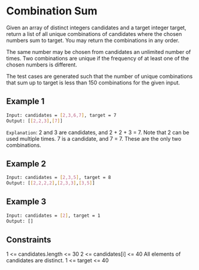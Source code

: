 # Combination Sum

Given an array of distinct integers candidates and a target integer target, return a list of all unique combinations of candidates where the chosen numbers sum to target. You may return the combinations in any order.

The same number may be chosen from candidates an unlimited number of times. Two combinations are unique if the 
frequency
 of at least one of the chosen numbers is different.

The test cases are generated such that the number of unique combinations that sum up to target is less than 150 combinations for the given input.

## Example 1

```bash
Input: candidates = [2,3,6,7], target = 7
Output: [[2,2,3],[7]]
```

`Explanation`:
2 and 3 are candidates, and 2 + 2 + 3 = 7. Note that 2 can be used multiple times.
7 is a candidate, and 7 = 7.
These are the only two combinations.

## Example 2

```bash
Input: candidates = [2,3,5], target = 8
Output: [[2,2,2,2],[2,3,3],[3,5]]
```

## Example 3

```bash
Input: candidates = [2], target = 1
Output: []
```

## Constraints

1 <= candidates.length <= 30
2 <= candidates[i] <= 40
All elements of candidates are distinct.
1 <= target <= 40
